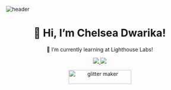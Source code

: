 
![header](https://capsule-render.vercel.app/api?type=wave&color=auto&height=300&section=header&text=chelsea%20dwarika&fontSize=60&animation=fadeIn)
  


<h1 align='center'>
  👋 Hi, I’m Chelsea Dwarika!
</h1>

<p align='center'>
 🌱 I’m currently learning at Lighthouse Labs!
</p>

<p align='center'>
  <a href="https://www.linkedin.com/in/chelseadwarika/">
    <img src="https://img.shields.io/badge/linkedin-%230077B5.svg?&style=for-the-badge&logo=linkedin&logoColor=white" />
    
   <a href="https://discordapp.com/users/chelseakdwarika#2823">
    <img src="https://img.shields.io/badge/Discord-7289DA?style=for-the-badge&logo=discord&logoColor=white" />
     
<p align='center'>
<a href="https://chelseakdwarika.github.io/resume/"><img src="https://i.picasion.com/gl/92/gUUg.gif" width="169" height="38" border="0" alt="glitter maker" /></a><br /><a href="https://picasion.com/gl/gUUg/"></a>    
  

